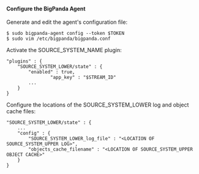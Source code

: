 #### Configure the BigPanda Agent
Generate and edit the agent's configuration file:

    $ sudo bigpanda-agent config --token $TOKEN
    $ sudo vim /etc/bigpanda/bigpanda.conf

Activate the SOURCE_SYSTEM_NAME plugin:

	"plugins" : {
		"SOURCE_SYSTEM_LOWER/state" : {
			"enabled" : true,
                    "app_key" : "$STREAM_ID"
			...
		}
	}

Configure the locations of the SOURCE_SYSTEM_LOWER log and object cache files:

	"SOURCE_SYSTEM_LOWER/state" : {
		...
		"config" : {
			"SOURCE_SYSTEM_LOWER_log_file" : "<LOCATION OF SOURCE_SYSTEM_UPPER LOG>",
			"objects_cache_filename" : "<LOCATION OF SOURCE_SYSTEM_UPPER OBJECT CACHE>"
		}
	}

